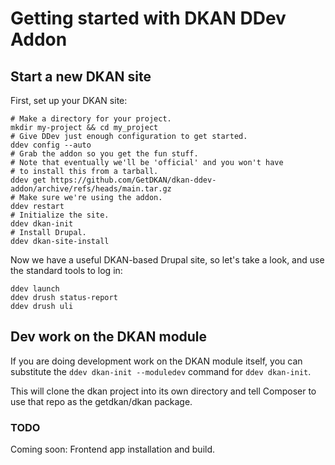 # Getting started with DKAN DDev Addon

## Start a new DKAN site

First, set up your DKAN site:

    # Make a directory for your project.
    mkdir my-project && cd my_project
    # Give DDev just enough configuration to get started.
    ddev config --auto
    # Grab the addon so you get the fun stuff.
    # Note that eventually we'll be 'official' and you won't have
    # to install this from a tarball.
    ddev get https://github.com/GetDKAN/dkan-ddev-addon/archive/refs/heads/main.tar.gz
    # Make sure we're using the addon.
    ddev restart
    # Initialize the site.
    ddev dkan-init
    # Install Drupal.
    ddev dkan-site-install

Now we have a useful DKAN-based Drupal site, so let's take a look, and use the
standard tools to log in:

    ddev launch
    ddev drush status-report
    ddev drush uli

## Dev work on the DKAN module

If you are doing development work on the DKAN module itself, you can substitute
the `ddev dkan-init --moduledev` command for `ddev dkan-init`.

This will clone the dkan project into its own directory and tell Composer to
use that repo as the getdkan/dkan package.

### TODO

Coming soon: Frontend app installation and build.
